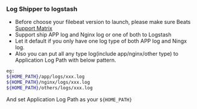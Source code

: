 ### Log Shipper to logstash
* Before choose your filebeat version to launch, please make sure Beats [Support Matrix](https://www.elastic.co/support/matrix#matrix_compatibility)
* Support ship APP log and Nginx log or one of both to Logstash
* Let it default if you only have one log type of both APP log and Ningx log.
* Also you can put all any type log(include app/nginx/other type) to Application Log Path with below pattern.
```bash
eg:
${HOME_PATH}/app/logs/xxx.log
${HOME_PATH}/nginx/logs/xxx.log
${HOME_PATH}/others/logs/xxx.log
```
And set Application Log Path as your `${HOME_PATH}`
